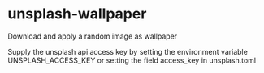 # unsplash-wallpaper

Download and apply a random image as wallpaper

Supply the unsplash api access key by setting the environment variable UNSPLASH_ACCESS_KEY or setting the field access_key in unsplash.toml
